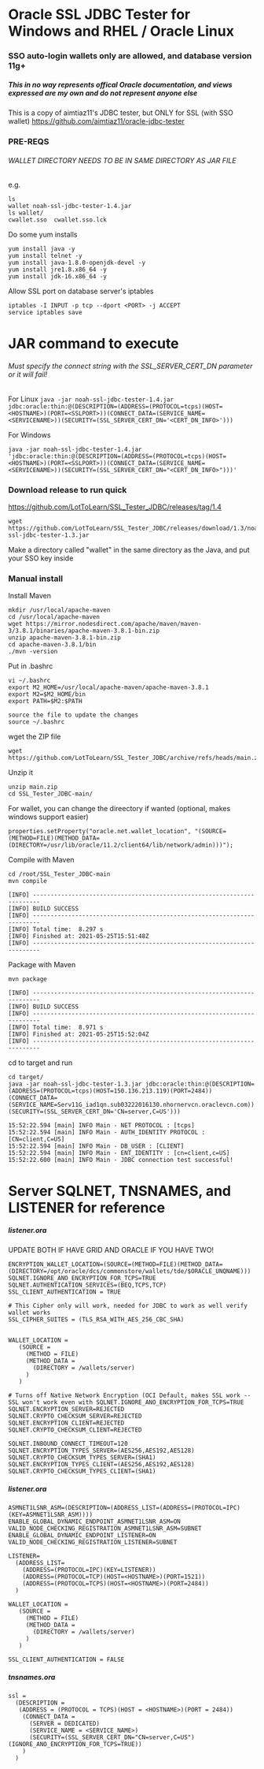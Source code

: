 # Oracle SSL JDBC Tester for Windows and RHEL / Oracle Linux
### SSO auto-login wallets only are allowed, and database version 11g+
##### This in no way represents offical Oracle documentation, and views expressed are my own and do not represent anyone else

This is a copy of aimtiaz11's JDBC tester, but ONLY for SSL (with SSO wallet)
https://github.com/aimtiaz11/oracle-jdbc-tester

### PRE-REQS
###### WALLET DIRECTORY NEEDS TO BE IN SAME DIRECTORY AS JAR FILE
e.g.
```
ls
wallet noah-ssl-jdbc-tester-1.4.jar
ls wallet/
cwallet.sso  cwallet.sso.lck
```
Do some yum installs
```
yum install java -y
yum install telnet -y
yum install java-1.8.0-openjdk-devel -y
yum install jre1.8.x86_64 -y 
yum install jdk-16.x86_64 -y
```
Allow SSL port on database server's iptables
```
iptables -I INPUT -p tcp --dport <PORT> -j ACCEPT
service iptables save
```

# JAR command to execute
###### Must specify the connect string with the SSL_SERVER_CERT_DN parameter or it will fail!

For Linux
```java -jar noah-ssl-jdbc-tester-1.4.jar jdbc:oracle:thin:@(DESCRIPTION=(ADDRESS=(PROTOCOL=tcps)(HOST=<HOSTNAME>)(PORT=<SSLPORT>))(CONNECT_DATA=(SERVICE_NAME=<SERVICENAME>))(SECURITY=(SSL_SERVER_CERT_DN='<CERT_DN_INFO>')))```

For Windows
```
java -jar noah-ssl-jdbc-tester-1.4.jar 'jdbc:oracle:thin:@(DESCRIPTION=(ADDRESS=(PROTOCOL=tcps)(HOST=<HOSTNAME>)(PORT=<SSLPORT>))(CONNECT_DATA=(SERVICE_NAME=<SERVICENAME>))(SECURITY=(SSL_SERVER_CERT_DN="<CERT_DN_INFO>")))'
```

### Download release to run quick
https://github.com/LotToLearn/SSL_Tester_JDBC/releases/tag/1.4
```
wget https://github.com/LotToLearn/SSL_Tester_JDBC/releases/download/1.3/noah-ssl-jdbc-tester-1.3.jar
```
Make a directory called "wallet" in the same directory as the Java, and put your SSO key inside

### Manual install 
Install Maven
```
mkdir /usr/local/apache-maven
cd /usr/local/apache-maven
wget https://mirror.nodesdirect.com/apache/maven/maven-3/3.8.1/binaries/apache-maven-3.8.1-bin.zip
unzip apache-maven-3.8.1-bin.zip
cd apache-maven-3.8.1/bin
./mvn -version
```

Put in .bashrc
```
vi ~/.bashrc
export M2_HOME=/usr/local/apache-maven/apache-maven-3.8.1
export M2=$M2_HOME/bin
export PATH=$M2:$PATH

source the file to update the changes
source ~/.bashrc
```

wget the ZIP file
```
wget https://github.com/LotToLearn/SSL_Tester_JDBC/archive/refs/heads/main.zip
```
Unzip it
```
unzip main.zip
cd SSL_Tester_JDBC-main/
```
For wallet, you can change the direectory if wanted (optional, makes windows support easier)
```
properties.setProperty("oracle.net.wallet_location", "(SOURCE=(METHOD=FILE)(METHOD_DATA=(DIRECTORY=/usr/lib/oracle/11.2/client64/lib/network/admin)))");
```

Compile with Maven
```
cd /root/SSL_Tester_JDBC-main
mvn compile
```
```
[INFO] ------------------------------------------------------------------------
[INFO] BUILD SUCCESS
[INFO] ------------------------------------------------------------------------
[INFO] Total time:  8.297 s
[INFO] Finished at: 2021-05-25T15:51:48Z
[INFO] ------------------------------------------------------------------------
```
Package with Maven
```
mvn package
```
```
[INFO] ------------------------------------------------------------------------
[INFO] BUILD SUCCESS
[INFO] ------------------------------------------------------------------------
[INFO] Total time:  8.971 s
[INFO] Finished at: 2021-05-25T15:52:04Z
[INFO] ------------------------------------------------------------------------
```

cd to target and run
```
cd target/
java -jar noah-ssl-jdbc-tester-1.3.jar jdbc:oracle:thin:@(DESCRIPTION=(ADDRESS=(PROTOCOL=tcps)(HOST=150.136.213.119)(PORT=2484))(CONNECT_DATA=(SERVICE_NAME=Serv11G_iad1qn.sub03222016130.nhornervcn.oraclevcn.com))(SECURITY=(SSL_SERVER_CERT_DN='CN=server,C=US')))
```
```
15:52:22.594 [main] INFO Main - NET PROTOCOL : [tcps]
15:52:22.594 [main] INFO Main - AUTH_IDENTITY PROTOCOL : [CN=client,C=US]
15:52:22.594 [main] INFO Main - DB_USER : [CLIENT]
15:52:22.594 [main] INFO Main - ENT_IDENTITY : [cn=client,c=US]
15:52:22.600 [main] INFO Main - JDBC connection test successful!
```


# Server SQLNET, TNSNAMES, and LISTENER for reference
##### listener.ora
UPDATE BOTH IF HAVE GRID AND ORACLE IF YOU HAVE TWO!

```
ENCRYPTION_WALLET_LOCATION=(SOURCE=(METHOD=FILE)(METHOD_DATA=(DIRECTORY=/opt/oracle/dcs/commonstore/wallets/tde/$ORACLE_UNQNAME)))
SQLNET.IGNORE_ANO_ENCRYPTION_FOR_TCPS=TRUE
SQLNET.AUTHENTICATION_SERVICES=(BEQ,TCPS,TCP)
SSL_CLIENT_AUTHENTICATION = TRUE

# This Cipher only will work, needed for JDBC to work as well verify wallet works
SSL_CIPHER_SUITES = (TLS_RSA_WITH_AES_256_CBC_SHA)


WALLET_LOCATION =
   (SOURCE =
     (METHOD = FILE)
     (METHOD_DATA =
       (DIRECTORY = /wallets/server)
     )
   )

# Turns off Native Network Encryption (OCI Default, makes SSL work -- SSL won't work even with SQLNET.IGNORE_ANO_ENCRYPTION_FOR_TCPS=TRUE
SQLNET.ENCRYPTION_SERVER=REJECTED
SQLNET.CRYPTO_CHECKSUM_SERVER=REJECTED
SQLNET.ENCRYPTION_CLIENT=REJECTED
SQLNET.CRYPTO_CHECKSUM_CLIENT=REJECTED

SQLNET.INBOUND_CONNECT_TIMEOUT=120
SQLNET.ENCRYPTION_TYPES_SERVER=(AES256,AES192,AES128)
SQLNET.CRYPTO_CHECKSUM_TYPES_SERVER=(SHA1)
SQLNET.ENCRYPTION_TYPES_CLIENT=(AES256,AES192,AES128)
SQLNET.CRYPTO_CHECKSUM_TYPES_CLIENT=(SHA1)
```



##### listener.ora
```
ASMNET1LSNR_ASM=(DESCRIPTION=(ADDRESS_LIST=(ADDRESS=(PROTOCOL=IPC)(KEY=ASMNET1LSNR_ASM))))
ENABLE_GLOBAL_DYNAMIC_ENDPOINT_ASMNET1LSNR_ASM=ON	
VALID_NODE_CHECKING_REGISTRATION_ASMNET1LSNR_ASM=SUBNET
ENABLE_GLOBAL_DYNAMIC_ENDPOINT_LISTENER=ON
VALID_NODE_CHECKING_REGISTRATION_LISTENER=SUBNET

LISTENER=
  (ADDRESS_LIST=
    (ADDRESS=(PROTOCOL=IPC)(KEY=LISTENER))
    (ADDRESS=(PROTOCOL=TCP)(HOST=<HOSTNAME>)(PORT=1521))
    (ADDRESS=(PROTOCOL=TCPS)(HOST=<HOSTNAME>)(PORT=2484))
  )

WALLET_LOCATION =
   (SOURCE =
     (METHOD = FILE)
     (METHOD_DATA =
       (DIRECTORY = /wallets/server)
     )
   )

SSL_CLIENT_AUTHENTICATION = FALSE
```


##### tnsnames.ora
```
ssl =
  (DESCRIPTION =
   (ADDRESS = (PROTOCOL = TCPS)(HOST = <HOSTNAME>)(PORT = 2484))
    (CONNECT_DATA =
      (SERVER = DEDICATED)
      (SERVICE_NAME = <SERVICE_NAME>)
      (SECURITY=(SSL_SERVER_CERT_DN="CN=server,C=US")(IGNORE_ANO_ENCRYPTION_FOR_TCPS=TRUE))
    )
  )
```
